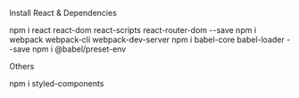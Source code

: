 Install React & Dependencies

npm i react react-dom react-scripts react-router-dom --save
npm i webpack webpack-cli webpack-dev-server
npm i babel-core babel-loader --save
npm i @babel/preset-env

Others 

npm i styled-components
